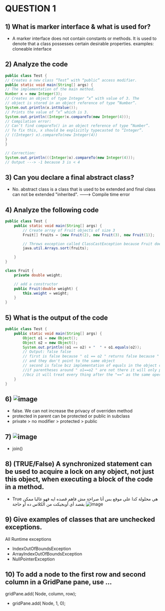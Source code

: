 # QUESTION 1
## 1) What is marker interface & what is used for?
- A marker interface does not contain constants or methods.
It is used to denote that a class possesses certain desirable
properties. examples: cloneable interface

## 2) Analyze the code
``` java
public class Test {
// Creates a new class “Test” with “public” access modifier.
public static void main(String[] args) {
// The implementation of the main method.
Number x = new Integer(3);
// Creates an object of type Integer “x” with value of 3. The
// object is stored in an object reference of type “Number”.
System.out.println(x.intValue());
// Prints the value of “x” which is 3.
System.out.println((Integer)x.compareTo(new Integer(4)));
// Compilation error:
// Can’t find compareTo() in an object reference of type “Number”.
// To fix this, x should be explicitly typecasted to “Integer”.
// ((Integer) x).compareTo(new Integer(4))
}
}

// Correction: 
System.out.println(((Integer)x).compareTo(new Integer(4)));
// Output ---> -1 because 3 is < 4
```

## 3) Can you declare a final abstract class?
- No. abstract class is a class that is used to be extended and final class can not be extended "inherited". ---> Compile time error

## 4) Analyze the following code
``` java
public class Test {
    public static void main(String[] args) {
        // Create array of Fruit objects of size 3
        Fruit[] fruits = {new Fruit(2), new Fruit(3), new Fruit(1)};

        // Throws exception called ClassCastException because Fruit doesn't implement Comparable interface
        java.util.Arrays.sort(fruits);

    }
}

class Fruit {
    private double weight;

    // add a constructor
    public Fruit(double weight) {
        this.weight = weight;
    }
}
```

## 5) What is the output of the code
``` java
public class Test {
    public static void main(String[] args) {
        Object o1 = new Object();
        Object o2 = new Object();
        System.out.println((o1 == o2) + "  " + o1.equals(o2));
        // Output: false false
        // first is false because " o1 == o2 " returns false because " o1 == o2 " compares between two references
        // and they don't point to the same object 
        // second is false bcz implementation of equals in the object class also compares the references
        //if parentheses around " o1==o2 " are not there it will only print false
        //bcz it will treat every thing after the "==" as the same operand
    }
}


```

## 6) ![image](https://github.com/AhmedBakrXI/-java-exams/assets/114930002/76788c46-769d-4521-88ba-cb47edd6e905)
- false. We can not increase the privacy of overriden method
- protected in parent can be protected or public in subclass
- private > no modifier > protected > public

## 7) ![image](https://github.com/AhmedBakrXI/-java-exams/assets/114930002/cb0d8d34-08fe-4064-a8af-afaf455731dc)
- join()

## 8) (TRUE/False) A synchronized statement can be used to acquire a lock on any object, not just this object, when executing a block of the code in a method. 
- True
هي محلولة كدا علي موقع بس أنا صراحة مش فاهم قصده ايه فهو غالبا ممكن يقصد أي أوبجيكت من الكلاس ده أو حاجة
![image](https://github.com/AhmedBakrXI/-java-exams/assets/114930002/4f6cc469-df45-4951-9f61-298072ac3921)


## 9) Give examples of classes that are unchecked exceptions. 
All Runtime exceptions
- IndexOutOfBoundsException
- ArrayIndexOutOfBoundsException
- NullPointerException

## 10) To add a node to the first row and second column in a GridPane pane, use ...
gridPane.add( Node, column, row);
- gridPane.add( Node, 1, 0);
